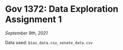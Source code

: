 # Gov 1372: Data Exploration Assignment 1
*September 9th, 2021*

Data used: `bias_data.csv`, `senate_data.csv`

